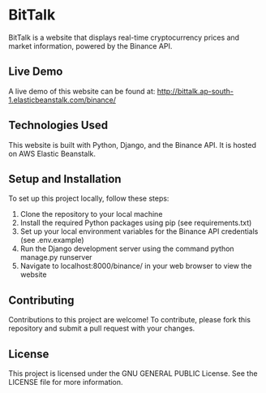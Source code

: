 # BitTalk
BitTalk is a website that displays real-time cryptocurrency prices and market information, powered by the Binance API.

## Live Demo
A live demo of this website can be found at: http://bittalk.ap-south-1.elasticbeanstalk.com/binance/

## Technologies Used
This website is built with Python, Django, and the Binance API. It is hosted on AWS Elastic Beanstalk.

## Setup and Installation
To set up this project locally, follow these steps:

1. Clone the repository to your local machine
2. Install the required Python packages using pip (see requirements.txt)
3. Set up your local environment variables for the Binance API credentials (see .env.example)
4. Run the Django development server using the command python manage.py runserver
5. Navigate to localhost:8000/binance/ in your web browser to view the website

## Contributing
Contributions to this project are welcome! To contribute, please fork this repository and submit a pull request with your changes.

## License
This project is licensed under the GNU GENERAL PUBLIC License. See the LICENSE file for more information.
